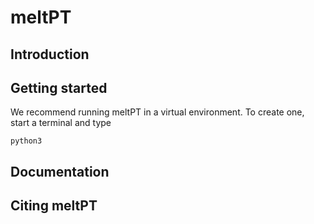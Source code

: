 # meltPT

## Introduction

## Getting started

We recommend running meltPT in a virtual environment. To create one, start a terminal and type

```
python3
```

## Documentation

## Citing meltPT